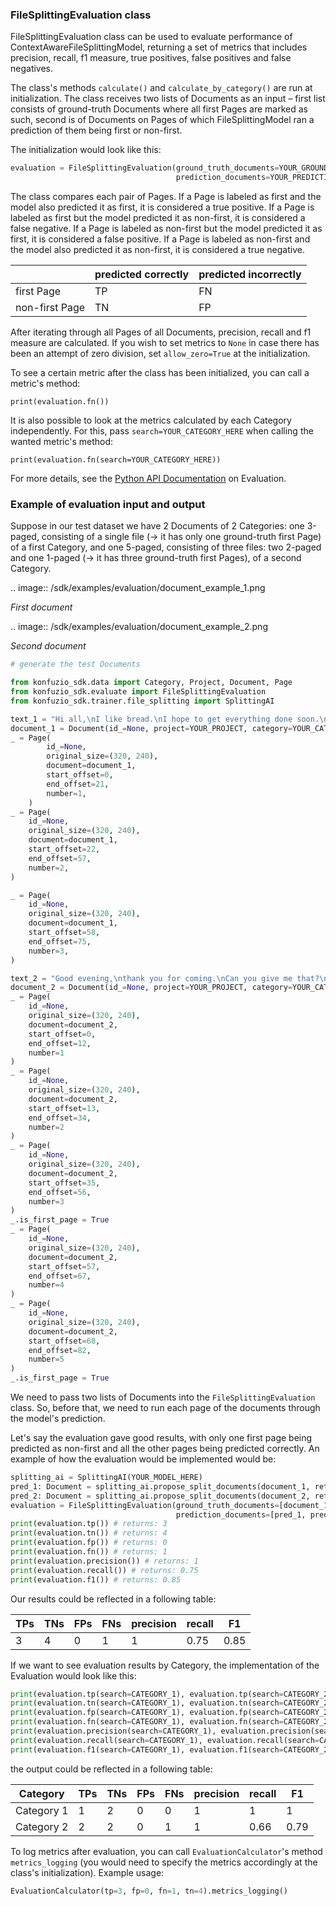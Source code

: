 ### FileSplittingEvaluation class

FileSplittingEvaluation class can be used to evaluate performance of ContextAwareFileSplittingModel, returning a set of 
metrics that includes precision, recall, f1 measure, true positives, false positives and false negatives. 

The class's methods `calculate()` and `calculate_by_category()` are run at initialization. The class receives two lists 
of Documents as an input – first list consists of ground-truth Documents where all first Pages are marked as such, 
second is of Documents on Pages of which FileSplittingModel ran a prediction of them being first or non-first. 

The initialization would look like this:
```python
evaluation = FileSplittingEvaluation(ground_truth_documents=YOUR_GROUND_TRUTH_LIST, 
                                     prediction_documents=YOUR_PREDICTION_LIST)
```

The class compares each pair of Pages. If a Page is labeled as first and the model also predicted it as first, it is 
considered a true positive. If a Page is labeled as first but the model predicted it as non-first, it is considered a 
false negative. If a Page is labeled as non-first but the model predicted it as first, it is considered a false 
positive. If a Page is labeled as non-first and the model also predicted it as non-first, it is considered a true 
negative.

|  | predicted correctly | predicted incorrectly |
| ------ | ------ | ------ |
|    first Page    |    TP    | FN |
|    non-first Page    |   TN     | FP |

After iterating through all Pages of all Documents, precision, recall and f1 measure are calculated. If you wish to set 
metrics to `None` in case there has been an attempt of zero division, set `allow_zero=True` at the initialization.


To see a certain metric after the class has been initialized, you can call a metric's method:
```
print(evaluation.fn())
```

It is also possible to look at the metrics calculated by each Category independently. For this, pass `search=YOUR_CATEGORY_HERE` when calling the wanted metric's method: 
```
print(evaluation.fn(search=YOUR_CATEGORY_HERE))
``` 

For more details, see the [Python API Documentation](https://dev.konfuzio.com/sdk/sourcecode.html#evaluation) on Evaluation.

### Example of evaluation input and output 

Suppose in our test dataset we have 2 Documents of 2 Categories: one 3-paged, consisting of a single file (-> it has only one ground-truth first Page) of a first Category, and one 5-paged, consisting of three files: two 2-paged and one 1-paged (-> it has three ground-truth first Pages), of a second Category.

.. image:: /sdk/examples/evaluation/document_example_1.png

_First document_

.. image:: /sdk/examples/evaluation/document_example_2.png

_Second document_

```python
# generate the test Documents

from konfuzio_sdk.data import Category, Project, Document, Page
from konfuzio_sdk.evaluate import FileSplittingEvaluation
from konfuzio_sdk.trainer.file_splitting import SplittingAI

text_1 = "Hi all,\nI like bread.\nI hope to get everything done soon.\nHave you seen it?"
document_1 = Document(id_=None, project=YOUR_PROJECT, category=YOUR_CATEGORY_1, text=text_1, dataset_status=3)
_ = Page(
        id_=None,
        original_size=(320, 240),
        document=document_1,
        start_offset=0,
        end_offset=21,
        number=1,
    )
_ = Page(
    id_=None,
    original_size=(320, 240),
    document=document_1,
    start_offset=22,
    end_offset=57,
    number=2,
)

_ = Page(
    id_=None,
    original_size=(320, 240),
    document=document_1,
    start_offset=58,
    end_offset=75,
    number=3,
)

text_2 = "Good evening,\nthank you for coming.\nCan you give me that?\nI need it.\nSend it to me."
document_2 = Document(id_=None, project=YOUR_PROJECT, category=YOUR_CATEGORY_2, text=text_2, dataset_status=3)
_ = Page(
    id_=None,
    original_size=(320, 240),
    document=document_2,
    start_offset=0,
    end_offset=12,
    number=1
)
_ = Page(
    id_=None,
    original_size=(320, 240),
    document=document_2,
    start_offset=13,
    end_offset=34,
    number=2
)
_ = Page(
    id_=None,
    original_size=(320, 240),
    document=document_2,
    start_offset=35,
    end_offset=56,
    number=3
)
_.is_first_page = True
_ = Page(
    id_=None,
    original_size=(320, 240),
    document=document_2,
    start_offset=57,
    end_offset=67,
    number=4
)
_ = Page(
    id_=None,
    original_size=(320, 240),
    document=document_2,
    start_offset=68,
    end_offset=82,
    number=5
)
_.is_first_page = True
```

We need to pass two lists of Documents into the `FileSplittingEvaluation` class. So, before that, we need to run each 
page of the documents through the model's prediction.

Let's say the evaluation gave good results, with only one first page being predicted as non-first and all the other 
pages being predicted correctly. An example of how the evaluation would be implemented would be:
```python
splitting_ai = SplittingAI(YOUR_MODEL_HERE)
pred_1: Document = splitting_ai.propose_split_documents(document_1, return_pages=True)[0] 
pred_2: Document = splitting_ai.propose_split_documents(document_2, return_pages=True)[0]
evaluation = FileSplittingEvaluation(ground_truth_documents=[document_1, document_2], 
                                     prediction_documents=[pred_1, pred_2])
print(evaluation.tp()) # returns: 3
print(evaluation.tn()) # returns: 4
print(evaluation.fp()) # returns: 0
print(evaluation.fn()) # returns: 1
print(evaluation.precision()) # returns: 1
print(evaluation.recall()) # returns: 0.75
print(evaluation.f1()) # returns: 0.85
```

Our results could be reflected in a following table:

| TPs | TNs | FPs | FNs | precision | recall | F1    |
| ---- |-----|-----| ----- | ---- | ---- |-------|
| 3 | 4   |  0  | 1 | 1 | 0.75 | 0.85  |

If we want to see evaluation results by Category, the implementation of the Evaluation would look like this:
```python
print(evaluation.tp(search=CATEGORY_1), evaluation.tp(search=CATEGORY_2)) # returns: 1 2
print(evaluation.tn(search=CATEGORY_1), evaluation.tn(search=CATEGORY_2)) # returns: 2 2 
print(evaluation.fp(search=CATEGORY_1), evaluation.fp(search=CATEGORY_2)) # returns: 0 0
print(evaluation.fn(search=CATEGORY_1), evaluation.fn(search=CATEGORY_2)) # returns: 0 1
print(evaluation.precision(search=CATEGORY_1), evaluation.precision(search=CATEGORY_2)) # returns: 1 1
print(evaluation.recall(search=CATEGORY_1), evaluation.recall(search=CATEGORY_2)) # returns: 1 0.66
print(evaluation.f1(search=CATEGORY_1), evaluation.f1(search=CATEGORY_2)) # returns: 1 0.79
```

the output could be reflected in a following table:

| Category | TPs | TNs | FPs | FNs | precision | recall | F1   |
| ---- |-----|-----|-----|-----| ---- |--------|------|
| Category 1 | 1   | 2   | 0   | 0   | 1 | 1      | 1    |
| Category 2 | 2   | 2   | 0   | 1   | 1 | 0.66   | 0.79 |

To log metrics after evaluation, you can call `EvaluationCalculator`'s method `metrics_logging` (you would need to 
specify the metrics accordingly at the class's initialization). Example usage:
```python
EvaluationCalculator(tp=3, fp=0, fn=1, tn=4).metrics_logging()
```
